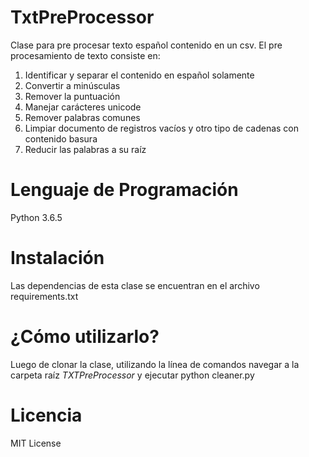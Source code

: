# TxtPreProcessor

Clase para pre procesar texto español contenido en un csv.  El pre procesamiento de texto consiste en:

1. Identificar y separar el contenido en español solamente
2. Convertir a minúsculas
3. Remover la puntuación
4. Manejar carácteres unicode
5. Remover palabras comunes
6. Limpiar documento de registros vacíos y otro tipo de cadenas con contenido basura
7. Reducir las palabras a su raíz

# Lenguaje de Programación
Python 3.6.5

# Instalación
Las dependencias de esta clase se encuentran en el  archivo requirements.txt

# ¿Cómo utilizarlo?
Luego de clonar la clase, utilizando la línea de comandos navegar a la carpeta raíz *TXTPreProcessor* y ejecutar
python cleaner.py

# Licencia
MIT License